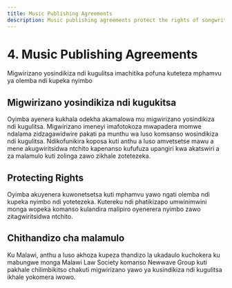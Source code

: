 ```yaml
---
title: Music Publishing Agreements
description: Music publishing agreements protect the rights of songwriters and composers in Malawi.
---
```


# 4. Music Publishing Agreements

Migwirizano yosindikiza ndi kugulitsa imachitika pofuna kuteteza mphamvu ya olemba ndi kupeka nyimbo

## Migwirizano yosindikiza ndi kugukitsa

Oyimba ayenera kukhala odekha akamalowa mu migwirizano yosindikiza ndi kugulitsa. Migwirizano imeneyi imafotokoza mwapadera momwe ndalama zidzagawidwire pakati pa munthu wa luso komsanso wosindikiza ndi kugulitsa. Ndikofunikira koposa kuti anthu a luso amvetsetse mawu a mene akugwiritsidwa ntchito  kapenanso kufufuza upangiri kwa akatswiri a za malamulo kuti zolinga zawo zikhale zotetezeka.

## Protecting Rights

Oyimba akuyenera kuwonetsetsa kuti mphamvu yawo ngati olemba ndi kupeka nyimbo ndi yotetezeka. Kutereku ndi phatikizapo umwinimwini monga wopeka komanso kulandira malipiro oyenerera nyimbo zawo zitagwiritsidwa ntchito.

## Chithandizo cha malamulo

Ku Malawi, anthu a luso akhoza kupeza thandizo la ukadaulo kuchokera ku mabungwe monga Malawi Law Society komanso Newwave Group kuti pakhale  chilimbikitso chakuti migwirizano yawo ya kusindikiza ndi kugulitsa ikhale yokomera iwowo.
